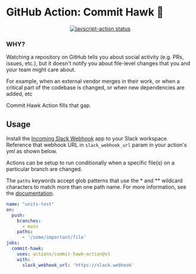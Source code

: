 # GitHub Action: Commit Hawk 🦅

<p align="center">
  <a href="https://github.com/jesalg/commit-hawk-action/actions"><img alt="javscript-action status" src="https://github.com/jesalg/commit-hawk-action/workflows/units-test/badge.svg"></a>
</p>

### WHY?

Watching a repository on GitHub tells you about social activity (e.g. PRs, issues, etc.), but it doesn't notify you about file-level changes that you and your team might care about. 

For example, when an external vendor merges in their work, or when a critical part of the codebase is changed, or when new dependencies are added, etc 

Commit Hawk Action fills that gap. 

## Usage

Install the [Incoming Slack Webhook](https://slack.com/apps/A0F7XDUAZ-incoming-webhooks) app to your Slack workspace. Reference that webhook URL in `slack_webhook_url` param in your action's yml as shown below.

Actions can be setup to run conditionally when a specific file(s) on a particular branch are changed. 

The `paths` keywords accept glob patterns that use the * and ** wildcard characters to match more than one path name. For more information, see the [documentation](https://docs.github.com/en/actions/reference/workflow-syntax-for-github-actions#onpushpull_requestpaths).

```yaml
name: "units-test"
on:
  push:
    branches:
      - main
    paths:
      - '/some/important/file'
jobs:
  commit-hawk:
    uses: actions/commit-hawk-action@v1
    with:
      slack_webhook_url: 'https://slack.webhook'
```
